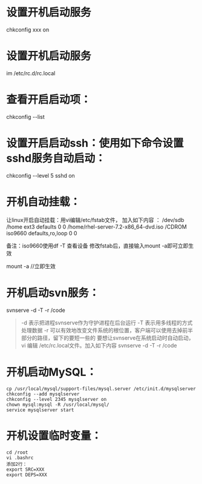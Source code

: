 



# 设置开机启动服务
chkconfig  xxx on

# 设置开机启动服务        
im   /etc/rc.d/rc.local


# 查看开启启动项：
chkconfig --list

# 设置开启启动ssh：使用如下命令设置sshd服务自动启动：
chkconfig --level 5 sshd on

# 开机自动挂载：
让linux开启自动挂载：用vi编辑/etc/fstab文件， 加入如下内容 ：
/dev/sdb                /home       ext3     defaults        0 0
/home/rhel-server-7.2-x86_64-dvd.iso    /CDROM  iso9660    defaults,ro,loop  0 0

备注：iso9660使用df  -T 查看设备
修改fstab后，直接输入mount -a即可立即生效

mount -a //立即生效

# 开机启动svn服务：
svnserve -d -T -r /code
>	-d 表示把进程svnserve作为守护进程在后台运行
	-T 表示用多线程的方式处理数据
	-r 可以有效地改变文件系统的根位置，客户端可以使用去掉前半部分的路径，留下的要短一些的
	要想让svnserve在系统启动时自动启动，
	vi 编辑 /etc/rc.local文件。加入如下内容 svnserve -d -T -r /code


# 开机启动MySQL：
	cp /usr/local/mysql/support-files/mysql.server /etc/init.d/mysqlserver
	chkconfig --add mysqlserver
	chkconfig --level 2345 mysqlserver on
	chown mysql:mysql -R /usr/local/mysql/
	service mysqlserver start

# 开机设置临时变量：
	cd /root
	vi .bashrc
	添加2行：
	export SRC=XXX
	export DEPS=XXX



